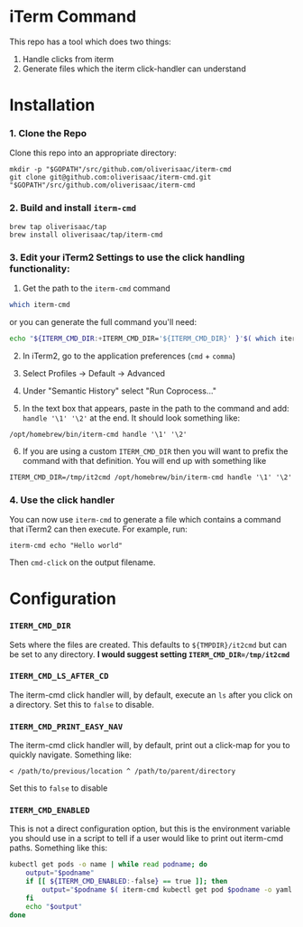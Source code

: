 # iTerm Command

This repo has a tool which does two things:

1. Handle clicks from iterm
2. Generate files which the iterm click-handler can understand


# Installation

### 1. Clone the Repo
Clone this repo into an appropriate directory:

```
mkdir -p "$GOPATH"/src/github.com/oliverisaac/iterm-cmd
git clone git@github.com:oliverisaac/iterm-cmd.git "$GOPATH"/src/github.com/oliverisaac/iterm-cmd
```

### 2. Build and install `iterm-cmd`

```
brew tap oliverisaac/tap
brew install oliverisaac/tap/iterm-cmd
```

### 3. Edit your iTerm2 Settings to use the click handling functionality:

1. Get the path to the `iterm-cmd` command 
```bash
which iterm-cmd
```

or you can generate the full command you'll need:

```bash
echo "${ITERM_CMD_DIR:+ITERM_CMD_DIR='${ITERM_CMD_DIR}' }'$( which iterm-cmd )' handle '\1' '\2'"
```

2. In iTerm2, go to the application preferences (`cmd` + `comma`)

3. Select Profiles -> Default -> Advanced

4. Under "Semantic History" select "Run Coprocess..."

5. In the text box that appears, paste in the path to the command and add: `handle '\1' '\2'` at the end. It should look something like: 
```
/opt/homebrew/bin/iterm-cmd handle '\1' '\2'
```

6. If you are using a custom `ITERM_CMD_DIR` then you will want to prefix the command with that definition. You will end up with something like
```
ITERM_CMD_DIR=/tmp/it2cmd /opt/homebrew/bin/iterm-cmd handle '\1' '\2'
```

### 4. Use the click handler

You can now use `iterm-cmd` to generate a file which contains a command that iTerm2 can then execute. For example, run:

```
iterm-cmd echo "Hello world"
```

Then `cmd-click` on the output filename.


# Configuration


### `ITERM_CMD_DIR`

Sets where the files are created. This defaults to `${TMPDIR}/it2cmd` but can be set to any directory.
**I would suggest setting `ITERM_CMD_DIR=/tmp/it2cmd`**


### `ITERM_CMD_LS_AFTER_CD`

The iterm-cmd click handler will, by default, execute an `ls` after you click on a directory. Set this to `false` to disable.


### `ITERM_CMD_PRINT_EASY_NAV`

The iterm-cmd click handler will, by default, print out a click-map for you to quickly navigate. Something like:

```
< /path/to/previous/location ^ /path/to/parent/directory
```

Set this to `false` to disable


### `ITERM_CMD_ENABLED`

This is not a direct configuration option, but this is the environment variable you should use in a script to tell if a user would like to print out iterm-cmd paths. Something like this:

```bash
kubectl get pods -o name | while read podname; do 
    output="$podname"
    if [[ ${ITERM_CMD_ENABLED:-false} == true ]]; then
        output="$podname $( iterm-cmd kubectl get pod $podname -o yaml )"
    fi
    echo "$output"
done
```
